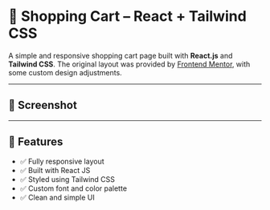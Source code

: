 # 📝 Shopping Cart – React + Tailwind CSS

A simple and responsive shopping cart page built with **React.js** and **Tailwind CSS**. The original layout was provided by [Frontend Mentor](https://www.frontendmentor.io/), with some custom design adjustments.

---

## 📸 Screenshot



---

## 🚀 Features

- ✅ Fully responsive layout
- ✅ Built with React JS
- ✅ Styled using Tailwind CSS
- ✅ Custom font and color palette
- ✅ Clean and simple UI
